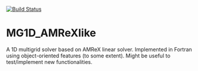 [![Build Status](https://travis-ci.com/github/esclapez/1DMultiGrid.svg?branch=master)](https://travis-ci.com/github/esclapez/1DMultiGrid)

# MG1D_AMReXlike
 
A 1D multigrid solver based on AMReX linear solver. Implemented in Fortran using object-oriented features (to some extent).
Might be useful to test/implement new functionalities.

